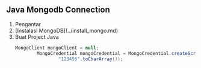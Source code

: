 <h2>Java Mongodb Connection </h2>
<ol>
  <li>Pengantar</li>
  <li>
    [Instalasi MongoDB](../install_mongo.md)
  </li>
  <li>Buat Project Java

```java
MongoClient mongoClient = null;
        MongoCredential mongoCredential = MongoCredential.createScramSha1Credential("admin", "dblatihan",
                "123456".toCharArray());

``` 
  
  
  
  </li>
  
  
</ol>
